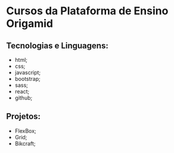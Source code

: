 # Cursos da Plataforma de Ensino Origamid 

## Tecnologias e Linguagens:
- html;
- css;
- javascript;
- bootstrap;
- sass;
- react;
- github;

## Projetos:

- FlexBox;
- Grid;
- Bikcraft;

